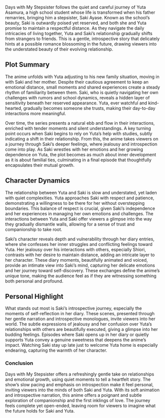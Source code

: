 Days with My Stepsister follows the quiet and careful journey of Yuta Asamura, a high school student whose life is transformed when his father remarries, bringing him a stepsister, Saki Ayase. Known as the school’s beauty, Saki is outwardly poised yet reserved, and both she and Yuta promise to maintain a respectful distance. As they navigate the daily intricacies of living together, Yuta and Saki’s relationship gradually shifts from strangers to friends. This is a gentle, introspective story that delicately hints at a possible romance blossoming in the future, drawing viewers into the understated beauty of their evolving relationship.

## Plot Summary
The anime unfolds with Yuta adjusting to his new family situation, moving in with Saki and her mother. Despite their cautious agreement to keep an emotional distance, small moments and shared experiences create a steady rhythm of familiarity between them. Saki, who is quietly navigating her own challenges with rumors and school dynamics, reveals a hidden layer of sensitivity beneath her reserved appearance. Yuta, ever watchful and kind-hearted, gradually becomes someone she trusts, making their day-to-day interactions more meaningful.

Over time, the series presents a natural ebb and flow in their interactions, enriched with tender moments and silent understandings. A key turning point occurs when Saki begins to rely on Yuta’s help with studies, subtly indicating a shift in their relationship. From this, the anime takes viewers on a journey through Saki’s deeper feelings, where jealousy and introspection come into play. As Saki wrestles with her emotions and her growing dependence on Yuta, the plot becomes as much about inner development as it is about familial ties, culminating in a final episode that thoughtfully encapsulates their mutual growth.

## Character Dynamics
The relationship between Yuta and Saki is slow and understated, yet laden with quiet complexities. Yuta approaches Saki with respect and patience, demonstrating a willingness to be there for her without overstepping boundaries. This balance of respect is crucial, given Saki’s independence and her experiences in managing her own emotions and challenges. The interactions between Yuta and Saki offer viewers a glimpse into the way they gradually dismantle walls, allowing for a sense of trust and companionship to take root.

Saki’s character reveals depth and vulnerability through her diary entries, where she confesses her inner struggles and conflicting feelings toward Yuta. Her jealousy over his interactions with others, especially Shiori, contrasts with her desire to maintain distance, adding an intricate layer to her character. These diary moments, beautifully animated and voiced, provide an intimate view into Saki’s mind, capturing her delicate emotions and her journey toward self-discovery. These exchanges define the anime’s unique tone, making the audience feel as if they are witnessing something both personal and profound.

## Personal Highlight
What stands out most is Saki’s introspective journey, especially the moments of self-reflection in her diary. These scenes, presented through her gentle narration and introspective monologues, invite viewers into her world. The subtle expressions of jealousy and her confusion over Yuta’s relationships with others are beautifully executed, giving a glimpse into her budding feelings. Episodes where Saki opens up in her diary or quietly supports Yuta convey a genuine sweetness that deepens the anime’s impact. Watching Saki stay up late just to welcome Yuta home is especially endearing, capturing the warmth of her character.

<div class="verdict">
<h3>Conclusion</h3>
Days with My Stepsister offers a refreshingly gentle take on relationships and emotional growth, using quiet moments to tell a heartfelt story. The show’s slow pacing and emphasis on introspection make it feel personal, inviting viewers into the minds of both Saki and Yuta. With its soft animation and introspective narration, this anime offers a poignant and subtle exploration of companionship and the first inklings of love. The journey feels complete yet open-ended, leaving room for viewers to imagine what the future holds for Saki and Yuta.
</div>